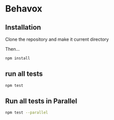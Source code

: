 # Behavox 

## Installation

Clone the repository and make it current directory

Then...

```bash
npm install
```

## run all tests
```bash
npm test
```

## Run all tests in Parallel
```bash
npm test --parallel
```
